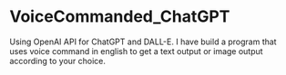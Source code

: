 # VoiceCommanded_ChatGPT
Using OpenAI API for ChatGPT and DALL-E. I have build a program that uses voice command in english to get a text output or image output according to your choice.
